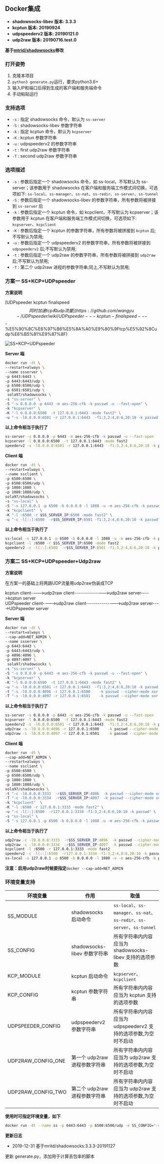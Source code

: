 ## Docker集成
- **shadowsocks-libev 版本: 3.3.3**
- **kcptun 版本: 20190924**
- **udpspeederv2 版本: 20190121.0**
- **udp2raw 版本: 20190716.test.0**

**基于[mtrid/shadowsocks](https://github.com/mritd/dockerfile/tree/master/shadowsocks)修改**

### 打开姿势
1. 克隆本项目
2. `python3 generate.py`运行，要求python3.6+
3. 输入IP和端口后得到生成的客户端和服务端命令
4. 手动粘贴运行

### 支持选项

- `-s` : 指定 shadowsocks 命令，默认为 `ss-server`
- `-S` : shadowsocks-libev 参数字符串
- `-k` : 指定 kcptun 命令，默认为 `kcpserver`
- `-K` : kcptun 参数字符串
- `-u` : udpspeederv2 的参数字符串
- `-t` : first udp2raw 参数字符串
- `-T` : second udp2raw 参数字符串

### 选项描述

- `-s` : 参数后指定一个 shadowsocks 命令，如 ss-local，不写默认为 ss-server；该参数用于 shadowsocks 在客户端和服务端工作模式间切换，可选项如下: `ss-local`、`ss-manager`、`ss-nat`、`ss-redir`、`ss-server`、`ss-tunnel`
- `-S` : 参数后指定一个 shadowsocks-libev 的参数字符串，所有参数将被拼接到 `ss-server` 后
- `-k` : 参数后指定一个 kcptun 命令，如 kcpclient，不写默认为 kcpserver；该参数用于 kcptun 在客户端和服务端工作模式间切换，可选项如下: `kcpserver`、`kcpclient`
- `-K` : 参数后指定一个 kcptun 的参数字符串，所有参数将被拼接到 `kcptun` 后;不写默认为禁用;
- `-u` : 参数后指定一个 udpspeederv2 的参数字符串，所有参数将被拼接到 `udpspeederv2` 后;不写默认为禁用;
- `-t` : 参数后指定一个 udp2raw 的参数字符串，所有参数将被拼接到 `udp2raw` 后;不写默认为禁用;
- `-T` : 第二个 udp2raw 进程的参数字符串;同上,不写默认为禁用;




### 方案一 SS+KCP+UDPspeeder
**方案说明**  

[UDPspeeder kcptun finalspeed $$ 同时加速tcp和udp流量](https://github.com/wangyu-/UDPspeeder/wiki/UDPspeeder---kcptun-finalspeed---$$-%E5%90%8C%E6%97%B6%E5%8A%A0%E9%80%9Ftcp%E5%92%8Cudp%E6%B5%81%E9%87%8F)

![SS+KCP+UDPspeeder](https://github.com/wangyu-/UDPspeeder/raw/master/images/cn/speeder_kcptun.PNG)

**Server 端**

``` sh
docker run -dt \
--restart=always \
--name ssserver \
-p 6443:6443 \
-p 6443:6443/udp \
-p 6500:6500/udp \
-p 6501:6501/udp \
 sola97/shadowsocks \
-s "ss-server" \
-S "-s 0.0.0.0 -p 6443 -m aes-256-cfb -k passwd -u --fast-open" \
-k "kcpserver" \
-K "-l 0.0.0.0:6500  -t 127.0.0.1:6443 -mode fast2" \
-u "-s -l0.0.0.0:6501 -r 127.0.0.1:6443  -f1:3,2:4,8:6,20:10 -k passwd "
```

**以上命令相当于执行了**

``` sh
ss-server -s 0.0.0.0 -p 6443 -m aes-256-cfb -k passwd -u --fast-open
kcpserver -l 0.0.0.0:6500  -t 127.0.0.1:6443 -mode fast2
speederv2 -s -l0.0.0.0:6501 -r 127.0.0.1:6443  -f1:3,2:4,8:6,20:10 -k passwd 
```

**Client 端**

``` sh
docker run -dt \
--restart=always \
--name ssclient \
-p 6500:6500 \
-p 6500:6500/udp \
-p 1080:1080 \
-p 1080:1080/udp \
sola97/shadowsocks \
-s "ss-local" \
-S "-s 127.0.0.1 -p 6500 -b 0.0.0.0 -l 1080 -u -m aes-256-cfb -k passwd  --fast-open" \
-k "kcpclient"  \
-K "-l :6500 -r $SS_SERVER_IP:6500 -mode fast2" \
-u "-c -l[::]:6500  -r$SS_SERVER_IP:6501 -f1:3,2:4,8:6,20:10 -k passwd" 
```

**以上命令相当于执行了** 

``` sh
ss-local -s 127.0.0.1 -p 6500 -b 0.0.0.0 -l 1080 -u -m aes-256-cfb -k passwd  --fast-open
kcpclient -l :6500 -r $SS_SERVER_IP:6500 -mode fast2
speederv2 -c -l[::]:6500  -r$SS_SERVER_IP:6501 -f1:3,2:4,8:6,20:10 -k passwd
```


### 方案二 SS+KCP+UDPspeeder+Udp2raw
**方案说明** 

在方案一的基础上将两路UDP流量用udp2raw伪装成TCP

kcptun client---->udp2raw client--------------->udp2raw server---->kcptun server  
UDPspeeder client---->udp2raw client--------------->udp2raw server---->UDPspeeder server

**Server 端**

``` sh
docker run -dt \
--restart=always \
--cap-add=NET_ADMIN \
--name ssserver \
-p 6443:6443 \
-p 6443:6443/udp \
-p 4096:4096 \
-p 4097:4097 \
 sola97/shadowsocks \
-s "ss-server" \
-S "-s 0.0.0.0 -p 6443 -m aes-256-cfb -k passwd -u --fast-open" \
-k "kcpserver" \
-K "-l 0.0.0.0:6500  -t 127.0.0.1:6443 -mode fast2" \
-u "-s -l0.0.0.0:6501 -r 127.0.0.1:6443  -f1:3,2:4,8:6,20:10 -k passwd " \
-t "-s -l0.0.0.0:4096 -r 127.0.0.1:6500    -k passwd --cipher-mode xor --auth-mode simple --raw-mode faketcp -a" \
-T "-s -l0.0.0.0:4097 -r 127.0.0.1:6501    -k passwd --cipher-mode xor --auth-mode simple --raw-mode faketcp -a" 
```

**以上命令相当于执行了**

``` sh
ss-server -s 0.0.0.0 -p 6443 -m aes-256-cfb -k passwd -u --fast-open
kcpserver -l 0.0.0.0:6500  -t 127.0.0.1:6443 -mode fast2
speederv2 -s -l0.0.0.0:6501 -r 127.0.0.1:6443  -f1:3,2:4,8:6,20:10 -k passwd 
udp2raw -s -l0.0.0.0:4096 -r 127.0.0.1:6500    -k passwd --cipher-mode xor --auth-mode simple --raw-mode faketcp -a
udp2raw -s -l0.0.0.0:4097 -r 127.0.0.1:6501    -k passwd --cipher-mode xor --auth-mode simple --raw-mode faketcp -a
```

**Client 端**

``` sh
docker run -dt \
--cap-add=NET_ADMIN \
--restart=always \
--name ssclient \
-p 6500:6500 \
-p 6500:6500/udp \
-p 1080:1080 \
-p 1080:1080/udp \
sola97/shadowsocks \
-t "-c -l0.0.0.0:3333  -r$SS_SERVER_IP:4096  -k passwd --cipher-mode xor --auth-mode simple --raw-mode faketcp -a" \
-T "-c -l0.0.0.0:3334  -r$SS_SERVER_IP:4097  -k passwd --cipher-mode xor --auth-mode simple --raw-mode faketcp -a" \
-k "kcpclient"  \
-K "-l :6500 -r 127.0.0.1:3333 -mode fast2" \
-u "-c -l[::]:6500  -r127.0.0.1:3334 -f1:3,2:4,8:6,20:10 -k passwd" \
-s "ss-local" \
-S "-s 127.0.0.1 -p 6500 -b 0.0.0.0 -l 1080 -u -m aes-256-cfb -k passwd  --fast-open"
```

**以上命令相当于执行了** 

``` sh
udp2raw -c -l0.0.0.0:3333  -r$SS_SERVER_IP:4096  -k passwd --cipher-mode xor --auth-mode simple --raw-mode faketcp -a
udp2raw -c -l0.0.0.0:3334  -r$SS_SERVER_IP:4097  -k passwd --cipher-mode xor --auth-mode simple --raw-mode faketcp -a
kcpclient -l :6500 -r 127.0.0.1:3333 -mode fast2
speederv2 -c -l[::]:6500  -r127.0.0.1:3334 -f1:3,2:4,8:6,20:10 -k passwd
ss-local -s 127.0.0.1 -p 6500 -b 0.0.0.0 -l 1080 -u -m aes-256-cfb -k passwd  --fast-open
```

**注意：启用udp2raw时候要指定**`docker --cap-add=NET_ADMIN`


### 环境变量支持


|环境变量|作用|取值|
|-------|---|---|
|SS_MODULE|shadowsocks 启动命令| `ss-local`、`ss-manager`、`ss-nat`、`ss-redir`、`ss-server`、`ss-tunnel`|
|SS_CONFIG|shadowsocks-libev 参数字符串|所有字符串内内容应当为 shadowsocks-libev 支持的选项参数|
|KCP_MODULE|kcptun 启动命令| `kcpserver`、`kcpclient`|
|KCP_CONFIG|kcptun 参数字符串|所有字符串内内容应当为 kcptun 支持的选项参数|
|UDPSPEEDER_CONFIG|udpspeederv2 参数字符串|所有字符串内内容应当为 udpspeederv2 支持的选项参数,为空时不启动
|UDP2RAW_CONFIG_ONE|第一个 udp2raw 进程参数字符串|所有字符串内内容应当为 udp2raw 支持的选项参数,为空时不启动
|UDP2RAW_CONFIG_TWO|第二个 udp2raw 进程参数字符串|所有字符串内内容应当为 udp2raw 支持的选项参数,为空时不启动


**使用时可指定环境变量，如下**

``` sh
docker run -dt --name ss -p 6443:6443 -p 6500:6500/udp -e SS_CONFIG="-s 0.0.0.0 -p 6443 -m aes-256-cfb -k passwd" -e KCP_MODULE="kcpserver" -e KCP_CONFIG="-t 127.0.0.1:6443 -l :6500 -mode fast2" sola97/shadowsocks
```



**更新日志**

- 2019-12-31 基于mritd/shadowsocks:3.3.3-20191127

更新 generate.py，添加用于计算丢包率的脚本
